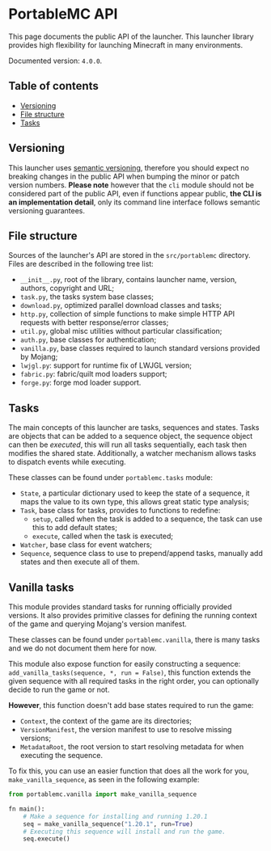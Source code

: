 # PortableMC API
This page documents the public API of the launcher. This launcher
library provides high flexibility for launching Minecraft in many
environments.

Documented version: `4.0.0`.

## Table of contents
- [Versioning](#versioning)
- [File structure](#file-structure)
- [Tasks](#tasks)

## Versioning
This launcher uses [semantic versioning](https://semver.org/lang/fr/),
therefore you should expect no breaking changes in the public API when
bumping the minor or patch version numbers. **Please note** however
that the `cli` module should not be considered part of the public API,
even if functions appear public, **the CLI is an implementation 
detail**, only its command line interface follows semantic versioning
guarantees.

## File structure
Sources of the launcher's API are stored in the `src/portablemc` 
directory. Files are described in the following tree list:
- `__init__.py`, root of the library, contains launcher name, version,
  authors, copyright and URL;
- `task.py`, the tasks system base classes;
- `download.py`, optimized parallel download classes and tasks;
- `http.py`, collection of simple functions to make simple HTTP API
  requests with better response/error classes;
- `util.py`, global misc utilities without particular classification;
- `auth.py`, base classes for authentication;
- `vanilla.py`, base classes required to launch standard versions
  provided by Mojang;
- `lwjgl.py`: support for runtime fix of LWJGL version;
- `fabric.py`: fabric/quilt mod loaders support;
- `forge.py`: forge mod loader support.

## Tasks
The main concepts of this launcher are tasks, sequences and states.
Tasks are objects that can be added to a sequence object, the sequence
object can then be *executed*, this will run all tasks sequentially,
each task then modifies the shared state. Additionally, a watcher
mechanism allows tasks to dispatch events while executing.

These classes can be found under `portablemc.tasks` module:
- `State`, a particular dictionary used to keep the state of a 
  sequence, it maps the value to its own type, this allows great 
  static type analysis;
- `Task`, base class for tasks, provides to functions to redefine:
  - `setup`, called when the task is added to a sequence, the task
    can use this to add default states;
  - `execute`, called when the task is executed;
- `Watcher`, base class for event watchers;
- `Sequence`, sequence class to use to prepend/append tasks, manually
  add states and then execute all of them.

## Vanilla tasks
This module provides standard tasks for running officially provided
versions. It also provides primitive classes for defining the 
running context of the game and querying Mojang's version manifest. 

These classes can be found under `portablemc.vanilla`, there is many 
tasks and we do not document them here for now.

This module also expose function for easily constructing a sequence: 
`add_vanilla_tasks(sequence, *, run = False)`, this function extends 
the given sequence with all required tasks in the right order, you can 
optionally decide to run the game or not. 

**However**, this function doesn't add base states required to run 
the game:
- `Context`, the context of the game are its directories;
- `VersionManifest`, the version manifest to use to resolve missing 
  versions;
- `MetadataRoot`, the root version to start resolving metadata for 
  when executing the sequence.

To fix this, you can use an easier function that does all the work for
you, `make_vanilla_sequence`, as seen in the following example:
```py
from portablemc.vanilla import make_vanilla_sequence

fn main():
    # Make a sequence for installing and running 1.20.1
    seq = make_vanilla_sequence("1.20.1", run=True)
    # Executing this sequence will install and run the game.
    seq.execute()
```
